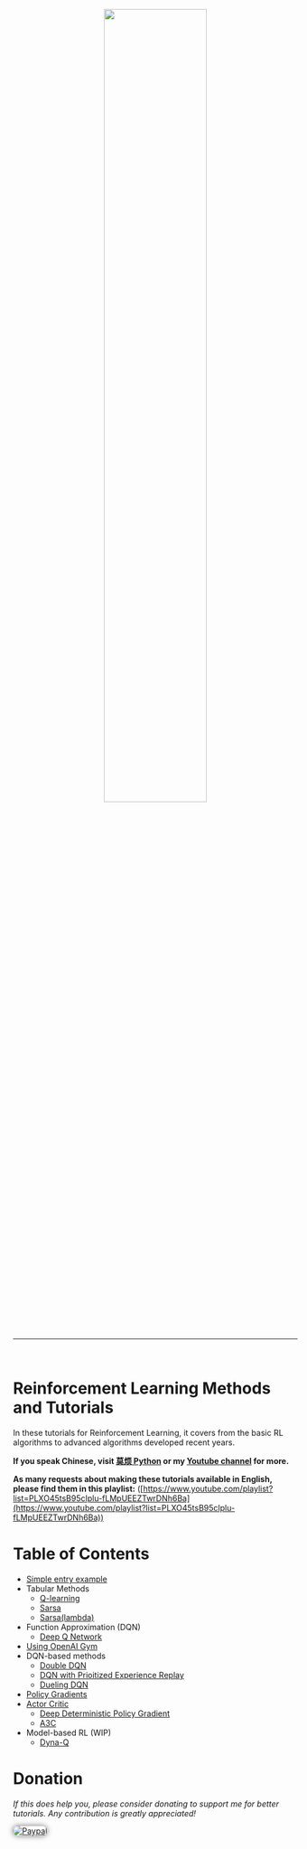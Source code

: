 <p align="center">
    <a href="https://www.youtube.com/watch?v=pieI7rOXELI&list=PLXO45tsB95cIplu-fLMpUEEZTwrDNh6Ba" target="_blank">
    <img width="60%" src="https://github.com/MorvanZhou/MorvanZhou/Reinforcement-learning-with-tensorflow/tree/master/RL_cover.jpg" style="max-width:100%;">
    </a>
</p>

---

<br>

# Reinforcement Learning Methods and Tutorials

In these tutorials for Reinforcement Learning, it covers from the basic RL algorithms to advanced algorithms developed recent years.

**If you speak Chinese, visit [莫烦 Python](https://morvanzhou.github.io/tutorials/) or my [Youtube channel](https://www.youtube.com/channel/UCdyjiB5H8Pu7aDTNVXTTpcg) for more.**

**As many requests about making these tutorials available in English, please find them in this playlist:** ([https://www.youtube.com/playlist?list=PLXO45tsB95cIplu-fLMpUEEZTwrDNh6Ba](https://www.youtube.com/playlist?list=PLXO45tsB95cIplu-fLMpUEEZTwrDNh6Ba))

# Table of Contents

* [Simple entry example](https://github.com/MorvanZhou/Reinforcement-learning-with-tensorflow/tree/master/contents/1_command_line_reinforcement_learning)
* Tabular Methods
  * [Q-learning](https://github.com/MorvanZhou/Reinforcement-learning-with-tensorflow/tree/master/contents/2_Q_Learning_maze)
  * [Sarsa](https://github.com/MorvanZhou/Reinforcement-learning-with-tensorflow/tree/master/contents/3_Sarsa_maze)
  * [Sarsa(lambda)](https://github.com/MorvanZhou/Reinforcement-learning-with-tensorflow/tree/master/contents/4_Sarsa_lambda_maze)
* Function Approximation (DQN)
  * [Deep Q Network](https://github.com/MorvanZhou/Reinforcement-learning-with-tensorflow/tree/master/contents/5_Deep_Q_Network)
* [Using OpenAI Gym](https://github.com/MorvanZhou/Reinforcement-learning-with-tensorflow/tree/master/contents/6_OpenAI_gym)
* DQN-based methods
  * [Double DQN](https://github.com/MorvanZhou/Reinforcement-learning-with-tensorflow/tree/master/contents/5.1_Double_DQN)
  * [DQN with Prioitized Experience Replay](https://github.com/MorvanZhou/Reinforcement-learning-with-tensorflow/tree/master/contents/5.2_Prioritized_Replay_DQN)
  * [Dueling DQN](https://github.com/MorvanZhou/Reinforcement-learning-with-tensorflow/tree/master/contents/5.3_Dueling_DQN)
* [Policy Gradients](https://github.com/MorvanZhou/Reinforcement-learning-with-tensorflow/tree/master/contents/7_Policy_gradient_softmax)
* [Actor Critic](https://github.com/MorvanZhou/Reinforcement-learning-with-tensorflow/tree/master/contents/8_Actor_Critic_Advantage)
  * [Deep Deterministic Policy Gradient](https://github.com/MorvanZhou/Reinforcement-learning-with-tensorflow/tree/master/contents/9_Deep_Deterministic_Policy_Gradient_DDPG)
  * [A3C](https://github.com/MorvanZhou/Reinforcement-learning-with-tensorflow/tree/master/contents/10_A3C)
* Model-based RL (WIP)
  * [Dyna-Q](https://github.com/MorvanZhou/Reinforcement-learning-with-tensorflow/tree/master/contents/11_Dyna_Q)


# Donation

*If this does help you, please consider donating to support me for better tutorials. Any contribution is greatly appreciated!*

<div >
  <a href="https://www.paypal.com/cgi-bin/webscr?cmd=_donations&amp;business=morvanzhou%40gmail%2ecom&amp;lc=C2&amp;item_name=MorvanPython&amp;currency_code=AUD&amp;bn=PP%2dDonationsBF%3abtn_donateCC_LG%2egif%3aNonHosted">
    <img style="border-radius: 20px;  box-shadow: 0px 0px 10px 1px  #888888;"
         src="https://www.paypalobjects.com/webstatic/en_US/i/btn/png/silver-pill-paypal-44px.png"
         alt="Paypal"
         height="auto" ></a>
</div>
